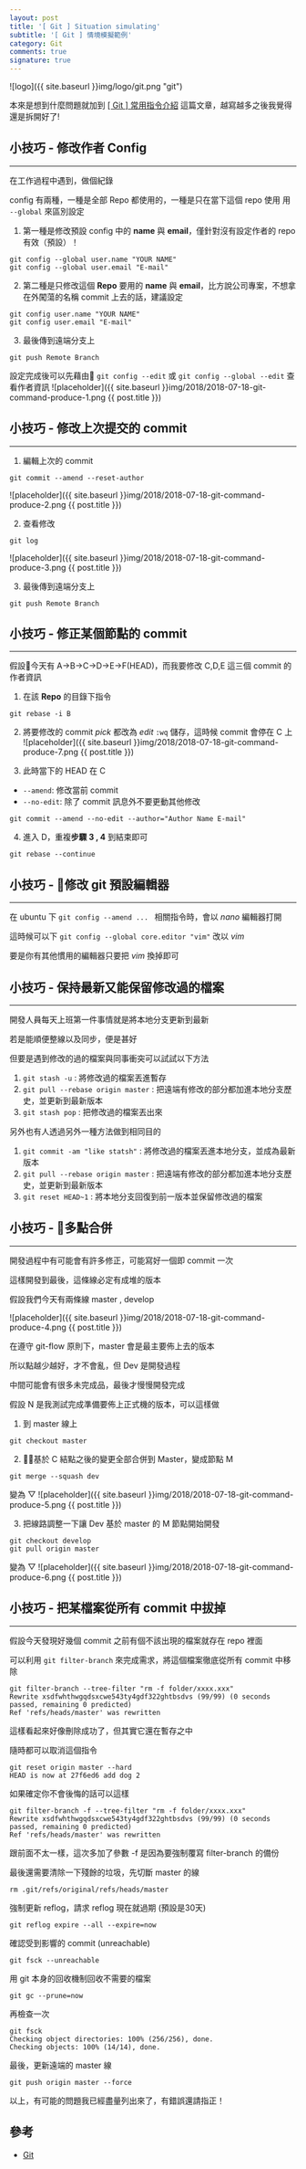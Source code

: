 ```yaml
---
layout: post
title: '[ Git ] Situation simulating'
subtitle: '[ Git ] 情境模擬範例'
category: Git
comments: true
signature: true
---
```


![logo]({{ site.baseurl }}img/logo/git.png "git")

<div class="message">
    本來是想到什麼問題就加到 <a href='https://dabaohuang.github.io/git/2018/07/18/git-command-produce/'>[ Git ] 常用指令介紹</a> 這篇文章，越寫越多之後我覺得還是拆開好了!
</div>

## 小技巧 - 修改作者 Config
-------------

在工作過程中遇到，做個紀錄

config 有兩種，一種是全部 Repo 都使用的，一種是只在當下這個 repo 使用
用 `--global` 來區別設定

1. 第一種是修改預設 config 中的 **name** 與 **email**，僅針對沒有設定作者的 repo 有效（預設）！
 ```
 git config --global user.name "YOUR NAME"
 git config --global user.email "E-mail"
 ```

2. 第二種是只修改這個 **Repo** 要用的 **name** 與 **email**，比方說公司專案，不想拿在外闖蕩的名稱 commit 上去的話，建議設定
```
git config user.name "YOUR NAME"
git config user.email "E-mail"
```

3. 最後傳到遠端分支上
```
git push Remote Branch
```

設定完成後可以先藉由 `git config --edit` 或 `git config --global --edit` 查看作者資訊
![placeholder]({{ site.baseurl }}img/2018/2018-07-18-git-command-produce-1.png {{ post.title }})



## 小技巧 - 修改上次提交的 commit
-------------

1. 編輯上次的 commit
```
git commit --amend --reset-author
```
![placeholder]({{ site.baseurl }}img/2018/2018-07-18-git-command-produce-2.png {{ post.title }})

2. 查看修改
```
git log
```
![placeholder]({{ site.baseurl }}img/2018/2018-07-18-git-command-produce-3.png {{ post.title }})

3. 最後傳到遠端分支上
```
git push Remote Branch
```


## 小技巧 - 修正某個節點的 commit
-------------

假設今天有 A->B->C->D->E->F(HEAD)，而我要修改 C,D,E 這三個 commit 的作者資訊

1. 在該 **Repo** 的目錄下指令
```
git rebase -i B
```

2. 將要修改的 commit *pick* 都改為 *edit* `:wq` 儲存，這時候 commit 會停在 C 上
![placeholder]({{ site.baseurl }}img/2018/2018-07-18-git-command-produce-7.png {{ post.title }})

3. 此時當下的 HEAD 在 C
 - `--amend`: 修改當前 commit
 - `--no-edit`: 除了 commit 訊息外不要更動其他修改
```
git commit --amend --no-edit --author="Author Name E-mail"
```

4. 進入 D，重複**步驟 3 , 4** 到結束即可
```
git rebase --continue
```


## 小技巧 - 修改 git 預設編輯器
-------------

在 ubuntu 下 `git config --amend ... ` 相關指令時，會以 *nano* 編輯器打開

這時候可以下 `git config --global core.editor "vim"` 改以 *vim* 

要是你有其他慣用的編輯器只要把 *vim* 換掉即可



## 小技巧 - 保持最新又能保留修改過的檔案
-------------

開發人員每天上班第一件事情就是將本地分支更新到最新

若是能順便整線以及同步，便是甚好

但要是遇到修改的過的檔案與同事衝突可以試試以下方法

1. `git stash -u` : 將修改過的檔案丟進暫存
2. `git pull --rebase origin master` : 把遠端有修改的部分都加進本地分支歷史，並更新到最新版本
3. `git stash pop` : 把修改過的檔案丟出來

另外也有人透過另外一種方法做到相同目的

1. `git commit -am "like statsh"` : 將修改過的檔案丟進本地分支，並成為最新版本
2. `git pull --rebase origin master` : 把遠端有修改的部分都加進本地分支歷史，並更新到最新版本
3. `git reset HEAD~1` : 將本地分支回復到前一版本並保留修改過的檔案



## 小技巧 - 多點合併
-------------

開發過程中有可能會有許多修正，可能寫好一個即 commit 一次

這樣開發到最後，這條線必定有成堆的版本

假設我們今天有兩條線 master , develop

![placeholder]({{ site.baseurl }}img/2018/2018-07-18-git-command-produce-4.png {{ post.title }})

在遵守 git-flow 原則下，master 會是最主要佈上去的版本

所以點越少越好，才不會亂，但 Dev 是開發過程

中間可能會有很多未完成品，最後才慢慢開發完成

假設 N 是我測試完成準備要佈上正式機的版本，可以這樣做

1. 到 master 線上
```
git checkout master
```

2. 基於 C 結點之後的變更全部合併到 Master，變成節點 M
```
git merge --squash dev
```
 變為 ▽
 ![placeholder]({{ site.baseurl }}img/2018/2018-07-18-git-command-produce-5.png {{ post.title }})

3. 把線路調整一下讓 Dev 基於 master 的 M 節點開始開發

```
git checkout develop
git pull origin master
```

變為 ▽
![placeholder]({{ site.baseurl }}img/2018/2018-07-18-git-command-produce-6.png {{ post.title }})



## 小技巧 - 把某檔案從所有 commit 中拔掉
-------------

假設今天發現好幾個 commit 之前有個不該出現的檔案就存在 repo 裡面

可以利用 `git filter-branch` 來完成需求，將這個檔案徹底從所有 commit 中移除
```
git filter-branch --tree-filter "rm -f folder/xxxx.xxx"
Rewrite xsdfwhthwgqdsxcwe543ty4gdf322ghtbsdvs (99/99) (0 seconds passed, remaining 0 predicted)
Ref 'refs/heads/master' was rewritten
```

這樣看起來好像刪除成功了，但其實它還在暫存之中

隨時都可以取消這個指令

```
git reset origin master --hard
HEAD is now at 27f6ed6 add dog 2
```

如果確定你不會後悔的話可以這樣

```
git filter-branch -f --tree-filter "rm -f folder/xxxx.xxx"
Rewrite xsdfwhthwgqdsxcwe543ty4gdf322ghtbsdvs (99/99) (0 seconds passed, remaining 0 predicted)
Ref 'refs/heads/master' was rewritten
```

跟前面不太一樣，這次多加了參數 -f 是因為要強制覆寫 filter-branch 的備份

最後還需要清除一下殘餘的垃圾，先切斷 master 的線

```
rm .git/refs/original/refs/heads/master
```

強制更新 reflog，請求 reflog 現在就過期 (預設是30天)

```
git reflog expire --all --expire=now
```

確認受到影響的 commit (unreachable)

```
git fsck --unreachable
```

用 git 本身的回收機制回收不需要的檔案

```
git gc --prune=now
```

再檢查一次

```
git fsck
Checking object directories: 100% (256/256), done.
Checking objects: 100% (14/14), done.
```

最後，更新遠端的 master 線

```
git push origin master --force
```


以上，有可能的問題我已經盡量列出來了，有錯誤還請指正！

## 參考
 - [Git](https://git-scm.com/docs)
 
